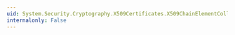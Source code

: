 ```yaml
---
uid: System.Security.Cryptography.X509Certificates.X509ChainElementCollection
internalonly: False
---
```

